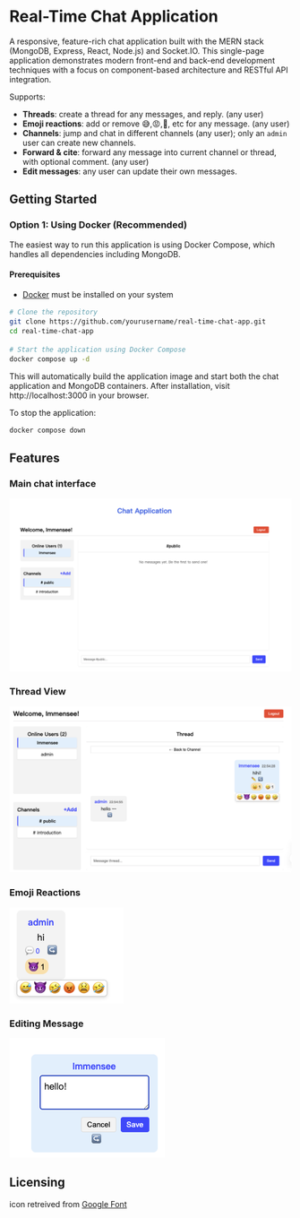 # Real-Time Chat Application
A responsive, feature-rich chat application built with the MERN stack (MongoDB, Express, React, Node.js) and Socket.IO. This single-page application demonstrates modern front-end and back-end development techniques with a focus on component-based architecture and RESTful API integration.
  
Supports:

- **Threads**: create a thread for any messages, and reply. (any user)  
- **Emoji reactions**: add or remove 😅,😡,🤣, etc for any message.  (any user)
- **Channels**: jump and chat in different channels (any user); only an `admin` user can create new channels.  
- **Forward & cite**: forward any message into current channel or thread, with optional comment. (any user)
- **Edit messages**: any user can update their own messages.

## Getting Started
### Option 1: Using Docker (Recommended)
The easiest way to run this application is using Docker Compose, which handles all dependencies including MongoDB.
#### Prerequisites
- [Docker](https://docs.docker.com/get-docker/) must be installed on your system

```bash
# Clone the repository
git clone https://github.com/yourusername/real-time-chat-app.git
cd real-time-chat-app

# Start the application using Docker Compose
docker compose up -d
```
This will automatically build the application image and start both the chat application and MongoDB containers. After installation, visit http://localhost:3000 in your browser.

To stop the application:
```bash
docker compose down
```

## Features
### Main chat interface
![Main Chat](screenshot/main.png)
### Thread View
![Main Chat](screenshot/thread-new.png)
### Emoji Reactions
![Main Chat](screenshot/emoji.png)
### Editing Message
![Main Chat](screenshot/edit.png)


## Licensing
icon retreived from [Google Font](https://fonts.google.com/icons?selected=Material+Symbols+Outlined:sms:FILL@0;wght@400;GRAD@0;opsz@24&icon.query=chat&icon.size=24&icon.color=%235f6368&icon.platform=web)